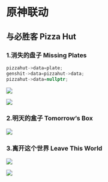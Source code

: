# 原神联动

## 与必胜客   Pizza Hut

### 1.消失的盘子   Missing Plates

```c++
pizzahut->data=plate;
genshit->data=pizzahut->data;
pizzahut->data=nullptr;
```

![](https://github.com/DreamingCats/GenshitJokes/raw/main/原神联动/拿取盘子.jpg)

![](https://github.com/DreamingCats/GenshitJokes/raw/main/原神联动/消失的盘子.jpg)

### 2.明天的盒子   Tomorrow‘s Box

![](https://github.com/DreamingCats/GenshitJokes/raw/main/原神联动/明天的盒子.jpg)

### 3.离开这个世界   Leave This World

![](https://github.com/DreamingCats/GenshitJokes/raw/main/原神联动/离开这个世界1.jpg)

![](https://github.com/DreamingCats/GenshitJokes/raw/main/原神联动/离开这个世界2.jpg)